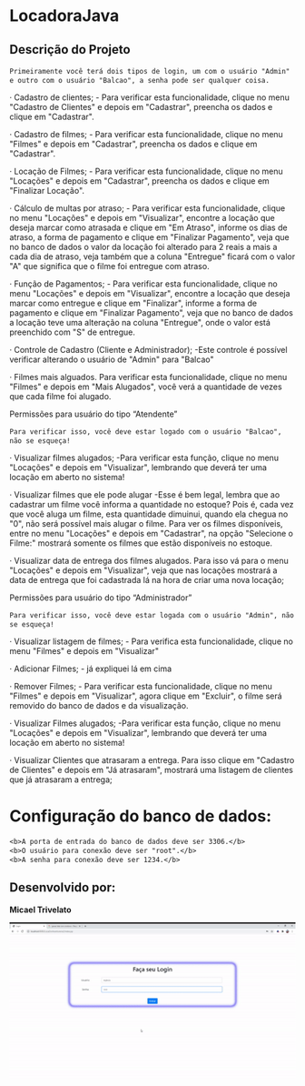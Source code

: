 # LocadoraJava

## Descrição do Projeto

	Primeiramente você terá dois tipos de login, um com o usuário "Admin" e outro com o usuário "Balcao", a senha pode ser qualquer coisa.

· Cadastro de clientes;
	- Para verificar esta funcionalidade, clique no menu "Cadastro de Clientes" e depois em "Cadastrar", preencha os dados e clique em "Cadastrar".
	
· Cadastro de filmes;
	- Para verificar esta funcionalidade, clique no menu "Filmes" e depois em "Cadastrar", preencha os dados e clique em "Cadastrar".

· Locação de Filmes;
	- Para verificar esta funcionalidade, clique no menu "Locações" e depois em "Cadastrar", preencha os dados e clique em "Finalizar Locação".
	
· Cálculo de multas por atraso;
	- Para verificar esta funcionalidade, clique no menu "Locações" e depois em "Visualizar", encontre a locação que deseja marcar como atrasada e clique em "Em Atraso", 
informe os dias de atraso, a forma de pagamento e clique em "Finalizar Pagamento", veja que no banco de dados o valor da locação foi alterado para 2 reais a mais a cada
dia de atraso, veja também que a coluna "Entregue" ficará com o valor "A" que significa que o filme foi entregue com atraso.

· Função de Pagamentos;
	- Para verificar esta funcionalidade, clique no menu "Locações" e depois em "Visualizar", encontre a locação que deseja marcar como entregue e clique em "Finalizar",
informe a forma de pagamento e clique em "Finalizar Pagamento", veja que no banco de dados a locação teve uma alteração na coluna "Entregue", onde o valor está preenchido
com "S" de entregue.
	
· Controle de Cadastro (Cliente e Administrador);
	-Este controle é possível verificar alterando o usuário de "Admin" para "Balcao"

· Filmes mais alguados.
	Para verificar esta funcionalidade, clique no menu "Filmes" e depois em "Mais Alugados", você verá a quantidade de vezes que cada filme foi alugado.

Permissões para usuário do tipo “Atendente”

	Para verificar isso, você deve estar logado com o usuário "Balcao", não se esqueça!

· Visualizar filmes alugados;
	-Para verificar esta função, clique no menu "Locações" e depois em "Visualizar", lembrando que deverá ter uma locação em aberto no sistema!

· Visualizar filmes que ele pode alugar
	-Esse é bem legal, lembra que ao cadastrar um filme você informa a quantidade no estoque? Pois é, cada vez que você aluga um filme, esta quantidade dimuinui,
quando ela chegua no "0", não será possível mais alugar o filme. Para ver os filmes disponíveis, entre no menu "Locações" e depois em "Cadastrar", na opção "Selecione o Filme:"
mostrará somente os filmes que estão disponíveis no estoque.

· Visualizar data de entrega dos filmes alugados.
	Para isso vá para o menu "Locações" e depois em "Visualizar", veja que nas locações mostrará a data de entrega que foi cadastrada lá na hora de criar uma nova locação;

Permissões para usuário do tipo “Administrador”

	Para verificar isso, você deve estar logada com o usuário "Admin", não se esqueça!

· Visualizar listagem de filmes;
	- Para verifica esta funcionalidade, clique no menu "Filmes" e depois em "Visualizar"

· Adicionar Filmes;
	- já expliquei lá em cima
	
· Remover Filmes;
	- Para verificar esta funcionalidade, clique no menu "Filmes" e depois em "Visualizar", agora clique em "Excluir", o filme será removido do banco de dados e da visualização.
	
· Visualizar Filmes alugados;
	-Para verificar esta função, clique no menu "Locações" e depois em "Visualizar", lembrando que deverá ter uma locação em aberto no sistema!
	
· Visualizar Clientes que atrasaram a entrega.
	Para isso clique em "Cadastro de Clientes" e depois em "Já atrasaram", mostrará uma listagem de clientes que já atrasaram a entrega;

#	Configuração do banco de dados:
	
	<b>A porta de entrada do banco de dados deve ser 3306.</b>
	<b>O usuário para conexão deve ser "root".</b>
	<b>A senha para conexão deve ser 1234.</b>
	
## Desenvolvido por:
<b>Micael Trivelato</b>

![Projeto em ação](./Locadora/Locadora.gif)


